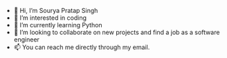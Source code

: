 - 👋 Hi, I’m Sourya Pratap Singh
- 👀 I’m interested in coding
- 🌱 I’m currently learning Python
- 💞️ I’m looking to collaborate on new projects and find a job as a software engineer
- 📫 You can reach me directly through my email.

<!---
Souryax/Souryax is a ✨ special ✨ repository because its `README.md` (this file) appears on your GitHub profile.
You can click the Preview link to take a look at your changes.
--->
